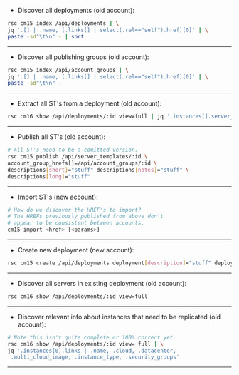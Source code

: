 * Discover all deployments (old account):
```bash
rsc cm15 index /api/deployments | \
jq '.[] | .name, [.links[] | select(.rel=="self").href][0]' | \
paste -sd"\t\n" - | sort
```
---

* Discover all publishing groups (old account):

```bash
rsc cm15 index /api/account_groups | \
jq '.[] | .name, [.links[] | select(.rel=="self").href][0]' | \
paste -sd"\t\n" -
```
---

* Extract all ST's from a deployment (old account):

```bash
rsc cm16 show /api/deployments/:id view=full | jq '.instances[].server_template.href' | sort | uniq
```
---

* Publish all ST's (old account):

```bash
# All ST's need to be a comitted version.
rsc cm15 publish /api/server_templates/:id \
account_group_hrefs[]=/api/account_groups/:id \
descriptions[short]="stuff" descriptions[notes]="stuff" \
descriptions[long]="stuff"
```
---

* Import ST's (new account):
```bash
# How do we discover the HREF's to import?
# The HREFs previously published from above don't
# appear to be consistent between accounts.
cm15 import <href> [<params>]
```
---

* Create new deployment (new account):

```bash
rsc cm15 create /api/deployments deployment[description]="stuff" deployment[name]="stuff"
```
---

* Discover all servers in existing deployment (old account):

```bash
rsc cm16 show /api/deployments/:id view=full
```
---

* Discover relevant info about instances that need to be replicated (old account):

```bash
# Note this isn't quite complete or 100% correct yet.
rsc cm16 show /api/deployments/:id view= full | \
jq '.instances[0].links | .name, .cloud, .datacenter,
 .multi_cloud_image, .instance_type, .security_groups'
 ```
 ---
